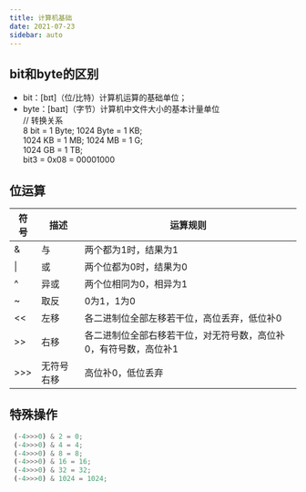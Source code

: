 ```yaml
---
title: 计算机基础
date: 2021-07-23
sidebar: auto
---
```


## bit和byte的区别
- bit：[bɪt]（位/比特）计算机运算的基础单位；
- byte：[baɪt]（字节）计算机中文件大小的基本计量单位 <br/>
// 转换关系	<br/>
8 bit = 1 Byte; 1024 Byte = 1 KB; 	<br/>
1024 KB = 1 MB; 1024 MB = 1 G;	<br/>
1024 GB = 1 TB;	<br/>
bit3 = 0x08 = 00001000	<br/>

## 位运算
|符号|描述|运算规则|
|---|---|---|
|&|与|两个都为1时，结果为1|
| \| |或|两个位都为0时，结果为0|
|^|异或|两个位相同为0，相异为1|
|~|取反|0为1，1为0|
|<<|左移|各二进制位全部左移若干位，高位丢弃，低位补0|
|>>|右移|各二进制位全部右移若干位，对无符号数，高位补0，有符号数，高位补1|
|>>>|无符号右移|高位补0，低位丢弃|

## 特殊操作
``` javascript
 (-4>>>0) & 2 = 0;
 (-4>>>0) & 4 = 4;
 (-4>>>0) & 8 = 8;
 (-4>>>0) & 16 = 16;
 (-4>>>0) & 32 = 32;
 (-4>>>0) & 1024 = 1024;
```